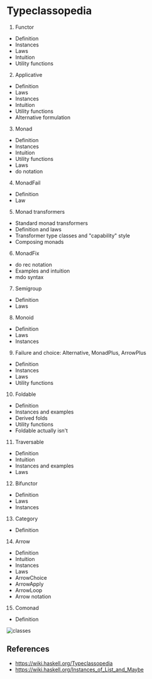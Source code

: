 # Typeclassopedia


1. Functor
  - Definition
  - Instances
  - Laws
  - Intuition
  - Utility functions
2. Applicative
  - Definition
  - Laws
  - Instances
  - Intuition
  - Utility functions
  - Alternative formulation
3. Monad
  - Definition
  - Instances
  - Intuition
  - Utility functions
  - Laws
  - do notation
4. MonadFail
  - Definition
  - Law
5. Monad transformers
  - Standard monad transformers
  - Definition and laws
  - Transformer type classes and "capability" style
  - Composing monads
6. MonadFix
  - do rec notation
  - Examples and intuition
  - mdo syntax
7. Semigroup
  - Definition
  - Laws
8. Monoid
  - Definition
  - Laws
  - Instances
9. Failure and choice: Alternative, MonadPlus, ArrowPlus
  - Definition
  - Instances
  - Laws
  - Utility functions
10. Foldable
  - Definition
  - Instances and examples
  - Derived folds
  - Utility functions
  - Foldable actually isn't
11. Traversable
  - Definition
  - Intuition
  - Instances and examples
  - Laws
12. Bifunctor
  - Definition
  - Laws
  - Instances
13. Category
  - Definition
14. Arrow
  - Definition
  - Intuition
  - Instances
  - Laws
  - ArrowChoice
  - ArrowApply
  - ArrowLoop
  - Arrow notation
15. Comonad
  - Definition



![classes](https://wiki.haskell.org/wikiupload/d/df/Typeclassopedia-diagram.png)


## References

- https://wiki.haskell.org/Typeclassopedia
- https://wiki.haskell.org/Instances_of_List_and_Maybe
